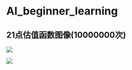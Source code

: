 # AI_beginner_learning

## 21点估值函数图像(10000000次)

![](https://ws2.sinaimg.cn/large/006tNbRwly1fy0vktyxzvj30hs0dcabr.jpg)

![](https://ws4.sinaimg.cn/large/006tNbRwly1fy0vlcucn2j30hs0dcjt0.jpg)
